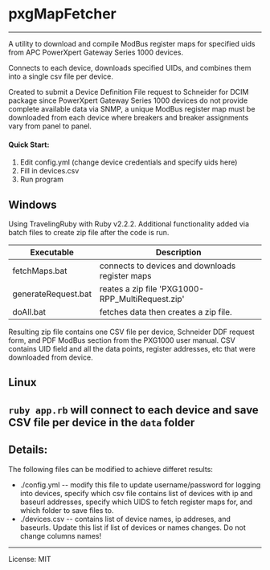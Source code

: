 # pxgMapFetcher
---
A utility to download and compile ModBus register maps for specified uids
from APC PowerXpert Gateway Series 1000 devices.

Connects to each device, downloads specified UIDs, and combines them into a single csv file per device.

Created to submit a Device Definition File request to Schneider for DCIM package since PowerXpert Gateway Series 1000 devices do not provide complete available data via SNMP, a unique ModBus register map must be downloaded from each device where breakers and breaker assignments vary from panel to panel.

#### Quick Start:
1. Edit config.yml (change device credentials and specify uids here)
2. Fill in devices.csv
3. Run program


Windows
---
Using TravelingRuby with Ruby v2.2.2.
Additional functionality added via batch files to create zip file after the code is run.

| Executable | Description |
| ------ | ----------- |
| fetchMaps.bat | connects to devices and downloads register maps |
| generateRequest.bat | reates a zip file 'PXG1000-RPP_MultiRequest.zip' |
| doAll.bat | fetches data then creates a zip file. |

Resulting zip file contains one CSV file per device, Schneider DDF request form, and PDF ModBus section from the PXG1000 user manual.
CSV contains UID field and all the data points, register addresses, etc that were downloaded from device.

Linux
---
`ruby app.rb` will connect to each device and save CSV file per device in the `data` folder
---



Details:
---
The following files can be modified to achieve differet results:
+ ./config.yml  --  modify this file to update username/password for
                   logging into devices, specify which csv file contains
                   list of devices with ip and baseurl addresses, specify
                   which UIDS to fetch register maps for, and which
                   folder to save files to.
+ ./devices.csv --  contains list of device names, ip addreses, and baseurls. Update this list if list of devices or names changes. Do not change columns names!

---
License: MIT
